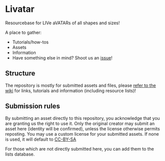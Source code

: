 # Livatar
Resourcebase for LIVe aVATARs of all shapes and sizes!

A place to gather:

* Tutorials/how-tos
* Assets
* Information
* Have something else in mind? Shoot us an [issue](https://github.com/Lithmariel/Livatar/issues)!

## Structure
The repository is mostly for submitted assets and files, please [refer to the wiki](https://github.com/Lithmariel/Livatar/wiki) for links, tutorials and information (including resource lists)!

## Submission rules
By submitting an asset directly to this repository, you acknowledge that you are granting us the right to use it. Only the original creator may submit an asset here (identity will be confirmed), unless the license otherwise permits reposting. You may use a custom license for your submitted assets. If none is used, it will default to [CC-BY-SA](https://creativecommons.org/licenses/by-sa/2.0/)

For those which are not directly submitted here, you can add them to the lists database.
